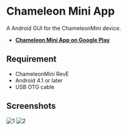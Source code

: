 # Chameleon Mini App

A Android GUI for the ChameleonMini device.

* **[Chameleon Mini App on Google Play](https://play.google.com/store/apps/details?id=tw.kgame.chameleonminiapp)**

## Requirement

* ChameleonMini RevE
* Android 4.1 or later
* USB OTG cable

## Screenshots
![1](https://lh3.googleusercontent.com/Q3kwYzpHBLzzG3UYf4XYKDz8ckjWJ3YFQka28MGNJ0brzFylUSWQV5dh7ZEsLjQtee4=w1440-h620-rw) ![2](https://lh3.googleusercontent.com/yivFjwSivicw9c94URe6WCBCJVAiXvIxWRSceV7i7iaWz0ShD1Jq5ZkdrCQ_0IKFnA=w1440-h620-rw)
